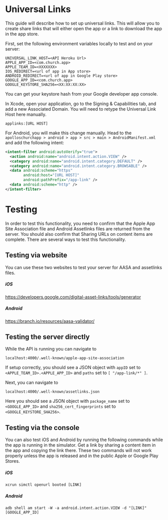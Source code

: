 # Universal Links

This guide will describe how to set up universal links. This will allow you to create share links that will either open the app or a link to download the app in the app store.

First, set the following environment variables locally to test and on your server:

```
UNIVERSAL_LINK_HOST=<API Heroku Url>
APPLE_APP_ID=<com.church.app>
APPLE_TEAM_ID=<XXXXXXX>
IOS_REDIRECT=<url of app in App store>
ANDROID_REDIRECT=<url of app in Google Play store>
GOOGLE_APP_ID=<com.church.app>
GOOGLE_KEYSTORE_SHA256=<XX:XX:XX:XX>
```

You can get your keystore hash from your Google developer app console.

In Xcode, open your application, go to the Signing & Capabilities tab, and add a new Associated Domain. You will need to retype the Universal Link Host here manually.

```
applinks:[URL HOST]
```

For Android, you will make this change manually. Head to the `apolloschurchapp > android > app > src > main > AndroidManifest.xml` and add the following intent:

```xml
<intent-filter android:autoVerify="true">
  <action android:name="android.intent.action.VIEW" />
  <category android:name="android.intent.category.DEFAULT" />
  <category android:name="android.intent.category.BROWSABLE" />
  <data android:scheme="https"
        android:host="[URL HOST]"
        android:pathPrefix="/app-link" />
  <data android:scheme="http" />
</intent-filter>
```

# Testing

In order to test this functionality, you need to confirm that the Apple App Site Association file and Android Assetlinks files are returned from the server. You should also confirm that Sharing URLs on content items are complete. There are several ways to test this functionality.

## Testing via website

You can use these two websites to test your server for AASA and assetlinks files.

##### iOS

https://developers.google.com/digital-asset-links/tools/generator

##### Android

https://branch.io/resources/aasa-validator/

## Testing the server directly

While the API is running you can navigate to

```
localhost:4000/.well-known/apple-app-site-association
```

If setup correctly, you should see a JSON object with `appID` set to `<APPLE_TEAM_ID>.<APPLE_APP_ID>` and `paths` set to `[ "/app-link/*" ]`.

Next, you can navigate to

```
localhost:4000/.well-known/assetlinks.json
```

Here you should see a JSON object with `package_name` set to `<GOOGLE_APP_ID>` and `sha256_cert_fingerprints` set to `<GOOGLE_KEYSTORE_SHA256>`.

## Testing via the console

You can also test iOS and Android by running the following commands while the app is running in the simulator. Get a link by sharing a content item in the app and copying the link there. These two commands will not work properly unless the app is released and in the public Apple or Google Play Stores.

##### iOS

```
xcrun simctl openurl booted [LINK]
```

##### Android

```
adb shell am start -W -a android.intent.action.VIEW -d "[LINK]" [GOOGLE_APP_ID]
```

